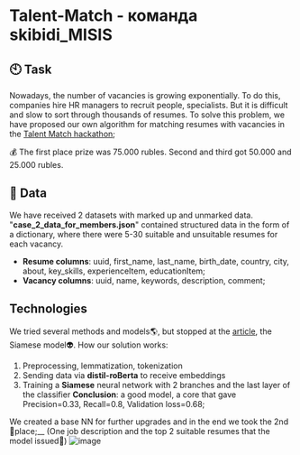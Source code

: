 # Talent-Match - команда skibidi_MISIS
## 🕙 Task
Nowadays, the number of vacancies is growing exponentially. To do this, companies hire HR managers to recruit people, specialists. But it is difficult and slow to sort through thousands of resumes. To solve this problem, we have proposed our own algorithm for matching resumes with vacancies in the [Talent Match hackathon](https://ml-talentmatch.ru/);

💰 The first place prize was 75.000 rubles. Second and third got 50.000 and 25.000 rubles.


## 💾 Data
We have received 2 datasets with marked up and unmarked data. "__case_2_data_for_members.json__" contained structured data in the form of a dictionary, where there were 5-30 suitable and unsuitable resumes for each vacancy. 
- __Resume columns__: uuid, first_name, last_name, birth_date, country, city, about, key_skills, experienceItem, educationItem;
- __Vacancy columns__: uuid, name, keywords, description, comment;


## Technologies 

We tried several methods and models🌎, but stopped at the [article](https://arxiv.org/abs/1908.10084), the Siamese model👽. How our solution works:
1) Preprocessing, lemmatization, tokenization
2) Sending data via __distil-roBerta__ to receive embeddings
3) Training a __Siamese__ neural network with 2 branches and the last layer of the classifier
**Сonclusion**: a good model, a core that gave Precision=0.33, Recall=0.8, Validation loss=0.68;

We created a base NN for further upgrades and in the end we took the 2nd 🥈place;__ 
(One job description and the top 2 suitable resumes that the model issued🔎)
![image](https://github.com/MALINAYAGODA/Talent-Match/blob/main/picture/photo_waifu2x_photo_noise1_scale.png)
